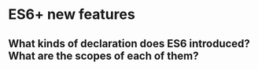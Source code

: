 # ES6+ new features

## What kinds of declaration does ES6 introduced? What are the scopes of each of them?

## 

